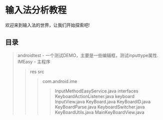 # 输入法分析教程

欢迎来到输入法的世界，让我们开始探索吧!

## 目录

> androidtest - 一个测试DEMO，主要是一些编辑框，测试inputtype属性.
> IMEasy - 主程序
>>res
>>src
>>>com.android.ime
>>>>InputMethodEasyService.java
>>>interfaces
>>>>KeyboardActionListener.java
>>>keyboard
>>>>InputView.java
>>>>KeyBoard.java
>>>>KeyBoardID.java
>>>>KeyBoardParse.java
>>>>KeyboardSwitcher.java
>>>>KeyBoardUtils.java
>>>>MainKeyBoardView.java
